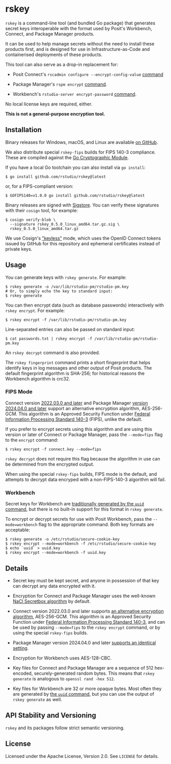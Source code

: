 # rskey

`rskey` is a command-line tool (and bundled Go package) that generates secret
keys interoperable with the format used by Posit's Workbench, Connect, and
Package Manager products.

It can be used to help manage secrets without the need to install these products
first, and is designed for use in Infrastructure-as-Code and containerised
deployments of these products.

This tool can also serve as a drop-in replacement for:

* Posit Connect's `rscadmin configure --encrypt-config-value`
  [command](https://docs.posit.co/connect/admin/appendix/cli/#rscadmin)

* Package Manager's `rspm encrypt`
  [command](https://docs.posit.co/rspm/admin/appendix/encryption/#rspm-encrypt).

* Workbench's `rstudio-server encrypt-password`
  [command](https://docs.posit.co/ide/server-pro/rstudio_server_cli/rstudio_server_cli.html#database).

No local license keys are required, either.

**This is not a general-purpose encryption tool.**

## Installation

Binary releases for Windows, macOS, and Linux are available [on
GitHub](https://github.com/rstudio/rskey/releases).

We also distribute special `rskey-fips` builds for FIPS 140-3 compliance. These
are compiled against the [Go Cryptographic
Module](https://go.dev/doc/security/fips140).

If you have a local Go toolchain you can also install via `go install`:

``` shell
$ go install github.com/rstudio/rskey@latest
```

or, for a FIPS-compliant version:

``` shell
$ GOFIPS140=v1.0.0 go install github.com/rstudio/rskey@latest
```

Binary releases are signed with [Sigstore](https://www.sigstore.dev/). You can
verify these signatures with their `cosign` tool, for example:

``` shell
$ cosign verify-blob \
  --signature rskey_0.5.0_linux_amd64.tar.gz.sig \
  rskey_0.5.0_linux_amd64.tar.gz
```

We use Cosign's ["keyless"](https://docs.sigstore.dev/cosign/signing/overview/)
mode, which uses the OpenID Connect tokens issued by GitHub for this repository
and ephemeral certificates instead of private keys.

## Usage

You can generate keys with `rskey generate`. For example:

``` shell
$ rskey generate -o /var/lib/rstudio-pm/rstudio-pm.key
# Or, to simply echo the key to standard input:
$ rskey generate
```

You can then encrypt data (such as database passwords) interactively with `rskey
encrypt`. For example:

``` shell
$ rskey encrypt -f /var/lib/rstudio-pm/rstudio-pm.key
```

Line-separated entries can also be passed on standard input:

``` shell
$ cat passwords.txt | rskey encrypt -f /var/lib/rstudio-pm/rstudio-pm.key
```

An `rskey decrypt` command is also provided.

The `rskey fingerprint` command prints a short fingerprint that helps identify
keys in log messages and other output of Posit products. The default
fingerprint algorithm is SHA-256; for historical reasons the Workbench algorithm
is crc32.

### FIPS Mode

Connect version [2022.03.0 and
later](https://docs.posit.co/connect/news/#rstudio-connect-2022.03.0) and
Package Manager [version 2024.04.0 and
later](https://docs.posit.co/rspm/news/package-manager/#posit-package-manager-2024040)
support an alternative encryption algorithm, AES-256-GCM. This algorithm is an
Approved Security Function under [Federal Information Processing Standard
140-3](https://csrc.nist.gov/publications/detail/fips/140/3/final) (FIPS), unlike
the default.

If you prefer to encrypt secrets using this algorithm and are using this version
or later of Connect or Package Manager, pass the `--mode=fips` flag to the
`encrypt` command:

``` shell
$ rskey encrypt -f connect.key --mode=fips
```

`rskey decrypt` does not require this flag because the algorithm in use can be
determined from the encrypted output.

When using the special `rskey-fips` builds, FIPS mode is the default, and
attempts to decrypt data encryped with a non-FIPS-140-3 algorithm will fail.

### Workbench

Secret keys for Workbench are [traditionally generated by the `uuid`
command](https://docs.posit.co/ide/server-pro/load_balancing/configuration.html#generating-a-key),
but there is no built-in support for this format in `rskey generate`.

To encrypt or decrypt secrets for use with Posit Workbench, pass the
`--mode=workbench` flag to the appropriate command. Both key formats are
acceptable:

``` shell
$ rskey generate -o /etc/rstudio/secure-cookie-key
$ rskey encrypt --mode=workbench -f /etc/rstudio/secure-cookie-key
$ echo `uuid` > uuid.key
$ rskey encrypt --mode=workbench -f uuid.key
```

## Details

* Secret key must be kept secret, and anyone in possession of that key can
  decrypt any data encrypted with it.

* Encryption for Connect and Package Manager uses the well-known [NaCl Secretbox
  algorithm](https://pkg.go.dev/golang.org/x/crypto/nacl/secretbox) by default.

* Connect version 2022.03.0 and later supports [an alternative encryption
  algorithm](https://docs.posit.co/connect/news/#rstudio-connect-2022.03.0),
  AES-256-GCM. This algorithm is an Approved Security Function under [Federal
  Information Processing Standard
  140-3](https://csrc.nist.gov/publications/detail/fips/140/3/final), and can be
  used by passing `--mode=fips` to the `rskey encrypt` command, or by using the
  special `rskey-fips` builds.

* Package Manager version 2024.04.0 and later [supports an identical
  setting](https://docs.posit.co/rspm/news/package-manager/#posit-package-manager-2024040).

* Encryption for Workbench uses AES-128-CBC.

* Key files for Connect and Package Manager are a sequence of 512 hex-encoded,
  securely-generated random bytes. This means that `rskey generate` is analogous
  to `openssl rand -hex 512`.

* Key files for Workbench are 32 or more opaque bytes. Most often they are
  generated by [the `uuid`
  command](https://docs.posit.co/ide/server-pro/load_balancing/configuration.html#generating-a-key),
  but you can use the output of `rskey generate` as well.

## API Stability and Versioning

`rskey` and its packages follow strict semantic versioning.

## License

Licensed under the Apache License, Version 2.0. See `LICENSE` for details.
